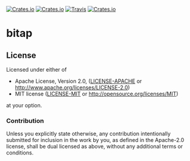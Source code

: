 [![Crates.io](https://img.shields.io/crates/l/bitap.svg?style=flat-square)](https://crates.io/crates/bitap)
[![Crates.io](https://img.shields.io/crates/v/bitap.svg?style=flat-square)](https://crates.io/crates/bitap)
[![Travis](https://img.shields.io/travis/vadimnazarov/bitap.svg?style=flat-square)](https://travis-ci.org/vadimnazarov/bitap)
[![Crates.io](https://img.shields.io/crates/d/bitap.svg?style=flat-square)](https://crates.io/crates/bitap)

# bitap


## License

Licensed under either of

 * Apache License, Version 2.0, ([LICENSE-APACHE](LICENSE-APACHE) or http://www.apache.org/licenses/LICENSE-2.0)
 * MIT license ([LICENSE-MIT](LICENSE-MIT) or http://opensource.org/licenses/MIT)

at your option.

### Contribution

Unless you explicitly state otherwise, any contribution intentionally submitted
for inclusion in the work by you, as defined in the Apache-2.0 license, shall be dual licensed as above, without any
additional terms or conditions.